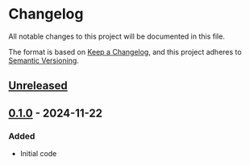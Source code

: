 # Changelog

All notable changes to this project will be documented in this file.

The format is based on [Keep a Changelog](https://keepachangelog.com/en/1.0.0/),
and this project adheres to [Semantic Versioning](https://semver.org/spec/v2.0.0.html).

## [Unreleased]

## [0.1.0] - 2024-11-22

### Added

- Initial code

[Unreleased]: https://github.com/giantswarm/telemetrydeck-go/compare/v0.1.0...HEAD
[0.1.0]: https://github.com/giantswarm/telemetrydeck-go/releases/tag/v0.1.0
